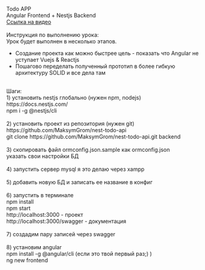 Todo APP<br/>
Angular Frontend + Nestjs Backend<br/>
[Ссылка на видео](https://www.youtube.com/embed/QSb_DDaJmNM)<br/>
<br/>
Инструкция по выполнению урока:<br/>
Урок будет выполнен в несколько этапов.<br/>
- Создание проекта как можно быстрее
 цель - показать что Angular не уступает Vuejs & Reactjs
- Пошагово переделать полученный прототип в более гибкую архитектуру
SOLID и все дела там
<br/>
Шаги:<br/>
1) установить nestjs глобально (нужен npm, nodejs) <br/>
https://docs.nestjs.com/<br/>
npm i -g @nestjs/cli<br/>
<br/>
2) установить проект из репозитория (нужен git)<br/>
https://github.com/MaksymGrom/nest-todo-api<br/>
git clone https://github.com/MaksymGrom/nest-todo-api.git backend<br/>
<br/>
3) скопировать файл ormconfig.json.sample как ormconfig.json<br/>
указать свои настройки БД<br/>
<br/>
4) запустить сервер mysql я это делаю через xampp<br/>
<br/>
5) добавить новую БД и записать ее название в конфиг<br/>
<br/>
6) запустить в терминале<br/>
npm install<br/>
npm start<br/>
http://localhost:3000  - проект<br/>
http://localhost:3000/swagger  - документация<br/>
<br/>
7) создадим пару записей через swagger<br/>
<br/>
8) установим angular <br/>
npm install -g @angular/cli (если это твой первый раз;) )<br/>
ng new frontend<br/>
